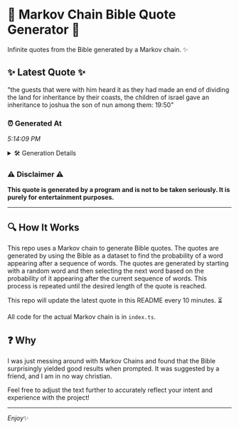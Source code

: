 # 📖 Markov Chain Bible Quote Generator 📖

Infinite quotes from the Bible generated by a Markov chain. ✨

## ✨ Latest Quote ✨
"the guests that were with him heard it as they had made an end of dividing the land for inheritance by their coasts, the children of israel gave an inheritance to joshua the son of nun among them: 19:50"

### ⏰ Generated At
*5:14:09 PM*

<details>
    <summary>🛠️ Generation Details</summary>
    <p>
        <strong>🌱 Seed:</strong> the<br>
        <strong>🔄 Iterations:</strong> 38<br>
        <strong>📜 Context History:</strong><br>[ the ]: guests<br>[ the, guests ]: that<br>[ the, guests, that ]: were<br>[ the, guests, that, were ]: with<br>[ the, guests, that, were, with ]: him<br>[ the, guests, that, were, with, him ]: heard<br>[ guests, that, were, with, him, heard ]: it<br>[ that, were, with, him, heard, it ]: as<br>[ were, with, him, heard, it, as ]: they<br>[ with, him, heard, it, as, they ]: had<br>[ him, heard, it, as, they, had ]: made<br>[ heard, it, as, they, had, made ]: an<br>[ it, as, they, had, made, an ]: end<br>[ as, they, had, made, an, end ]: of<br>[ they, had, made, an, end, of ]: dividing<br>[ had, made, an, end, of, dividing ]: the<br>[ made, an, end, of, dividing, the ]: land<br>[ an, end, of, dividing, the, land ]: for<br>[ end, of, dividing, the, land, for ]: inheritance<br>[ of, dividing, the, land, for, inheritance ]: by<br>[ dividing, the, land, for, inheritance, by ]: their<br>[ the, land, for, inheritance, by, their ]: coasts,<br>[ land, for, inheritance, by, their, coasts, ]: the<br>[ for, inheritance, by, their, coasts,, the ]: children<br>[ inheritance, by, their, coasts,, the, children ]: of<br>[ by, their, coasts,, the, children, of ]: israel<br>[ their, coasts,, the, children, of, israel ]: gave<br>[ coasts,, the, children, of, israel, gave ]: an<br>[ the, children, of, israel, gave, an ]: inheritance<br>[ children, of, israel, gave, an, inheritance ]: to<br>[ of, israel, gave, an, inheritance, to ]: joshua<br>[ israel, gave, an, inheritance, to, joshua ]: the<br>[ gave, an, inheritance, to, joshua, the ]: son<br>[ an, inheritance, to, joshua, the, son ]: of<br>[ inheritance, to, joshua, the, son, of ]: nun<br>[ to, joshua, the, son, of, nun ]: among<br>[ joshua, the, son, of, nun, among ]: them:<br>[ the, son, of, nun, among, them: ]: 19:50<br>
    </p>
</details>

### ⚠️ Disclaimer ⚠️
**This quote is generated by a program and is not to be taken seriously. It is purely for entertainment purposes.**

---

## 🔍 How It Works

This repo uses a Markov chain to generate Bible quotes. The quotes are generated by using the Bible as a dataset to find the probability of a word appearing after a sequence of words. The quotes are generated by starting with a random word and then selecting the next word based on the probability of it appearing after the current sequence of words. This process is repeated until the desired length of the quote is reached.

This repo will update the latest quote in this README every 10 minutes. ⏳

All code for the actual Markov chain is in `index.ts`.

## ❓ Why

I was just messing around with Markov Chains and found that the Bible surprisingly yielded good results when prompted. 
It was suggested by a friend, and I am in no way christian.

Feel free to adjust the text further to accurately reflect your intent and experience with the project!

---

*Enjoy*✨
